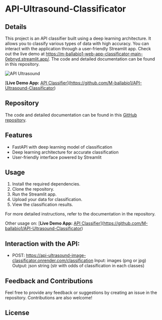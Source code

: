 # API-Ultrasound-Classificator

## Details

This project is an API classifier built using a deep learning architecture. It allows you to classify various types of data with high accuracy. You can interact with the application through a user-friendly Streamlit app. Check out the live demo at https://m-ballabio1-web-app-classificator-main-0ebnyd.streamlit.app/. The code and detailed documentation can be found in this repository.

![API Ultrasound](https://github.com/M-ballabio1/API-Ultrasound-Classificator/assets/78934727/e138734e-f606-4185-be45-155a3a049d04)

[**Live Demo App:** [API Classifier](https://m-ballabio1-web-app-classificator-main-0ebnyd.streamlit.app/)](https://github.com/M-ballabio1/API-Ultrasound-Classificator)

## Repository

The code and detailed documentation can be found in this [GitHub repository](https://github.com/M-ballabio1/API-Ultrasound-Classificator).

## Features

- FastAPI with deep learning model of classification
- Deep learning architecture for accurate classification
- User-friendly interface powered by Streamlit

## Usage

1. Install the required dependencies.
2. Clone the repository.
3. Run the Streamlit app.
4. Upload your data for classification.
5. View the classification results.

For more detailed instructions, refer to the documentation in the repository.

Other usage on: [**Live Demo App:** [API Classifier](https://m-ballabio1-web-app-classificator-main-0ebnyd.streamlit.app/)](https://github.com/M-ballabio1/API-Ultrasound-Classificator)

## Interaction with the API:

- POST: https://api-ultrasound-image-classificator.onrender.com/classification
Input: images (png or jpg)
Output: json string (str with odds of classification in each classes)

## Feedback and Contributions

Feel free to provide any feedback or suggestions by creating an issue in the repository. Contributions are also welcome!

## License


